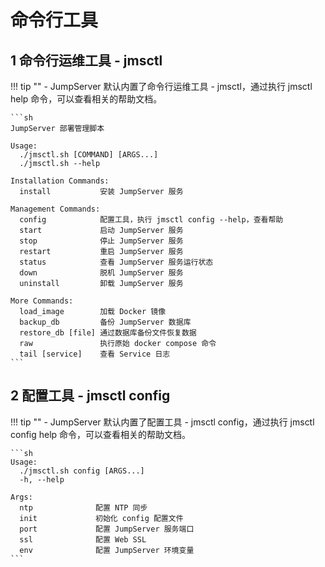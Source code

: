 # 命令行工具

## 1 命令行运维工具 - jmsctl
!!! tip ""
    - JumpServer 默认内置了命令行运维工具 - jmsctl，通过执行 jmsctl help 命令，可以查看相关的帮助文档。
    
    ```sh
    JumpServer 部署管理脚本
    
    Usage: 
      ./jmsctl.sh [COMMAND] [ARGS...]
      ./jmsctl.sh --help

    Installation Commands: 
      install           安装 JumpServer 服务

    Management Commands:
      config            配置工具，执行 jmsctl config --help，查看帮助
      start             启动 JumpServer 服务
      stop              停止 JumpServer 服务
      restart           重启 JumpServer 服务
      status            查看 JumpServer 服务运行状态
      down              脱机 JumpServer 服务
      uninstall         卸载 JumpServer 服务
    
    More Commands: 
      load_image        加载 Docker 镜像
      backup_db         备份 JumpServer 数据库
      restore_db [file] 通过数据库备份文件恢复数据
      raw               执行原始 docker compose 命令
      tail [service]    查看 Service 日志
    ```

## 2 配置工具 - jmsctl config
!!! tip ""
    - JumpServer 默认内置了配置工具 - jmsctl config，通过执行 jmsctl config help 命令，可以查看相关的帮助文档。

    ```sh
    Usage: 
      ./jmsctl.sh config [ARGS...]
      -h, --help

    Args: 
      ntp              配置 NTP 同步
      init             初始化 config 配置文件
      port             配置 JumpServer 服务端口
      ssl              配置 Web SSL 
      env              配置 JumpServer 环境变量
    ```